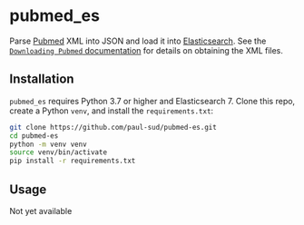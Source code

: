 # pubmed_es

Parse [Pubmed](https://pubmed.ncbi.nlm.nih.gov/) XML into JSON and load it into [Elasticsearch](https://www.elastic.co/guide/index.html). See the [`Downloading Pubmed` documentation](https://dtd.nlm.nih.gov/ncbi/pubmed/doc/out/190101/index.html) for details on obtaining the XML files.

## Installation

`pubmed_es` requires Python 3.7 or higher and Elasticsearch 7. Clone this repo, create a Python `venv`, and install the `requirements.txt`:
```bash
git clone https://github.com/paul-sud/pubmed-es.git
cd pubmed-es
python -m venv venv
source venv/bin/activate
pip install -r requirements.txt
```

## Usage

Not yet available
